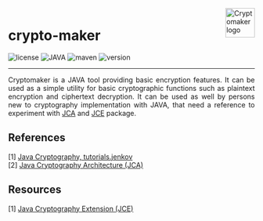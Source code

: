 <a href="#">
    <img src="https://user-images.githubusercontent.com/87063298/131988597-72850500-e0fc-4edf-b553-508678d0e6db.png" alt="Cryptomaker logo" title="Cryptomaker" align="right" height="60"/>
</a>

# crypto-maker
![license](https://img.shields.io/github/license/alexhatz05/crypto-maker?style=flat-square)
![JAVA](https://img.shields.io/badge/JAVA-v1.8-informational?style=flat-square)
![maven](https://img.shields.io/badge/maven-v3.5.3-informational?style=flat-square)
![version](https://img.shields.io/badge/version-1.0_SNAPSHOT-blueviolet?style=flat-square)

<hr>
<p align="justify"> Cryptomaker is a JAVA tool providing basic encryption features. It can be used as a simple utility for basic cryptographic functions such as plaintext encryption and ciphertext decryption. It can be used as well by persons new to cryptography implementation with JAVA, that need a reference to experiment with <a href="https://docs.oracle.com/javase/8/docs/technotes/guides/security/crypto/CryptoSpec.html">JCA</a> and <a href="https://www.oracle.com/java/technologies/javase-jce8-downloads.html">JCE</a> package. </p>

## References

[1] <a href="http://tutorials.jenkov.com/java-cryptography/index.html#generating-a-key-pair">Java Cryptography, tutorials.jenkov</a><br>
[2] <a href="https://docs.oracle.com/javase/8/docs/technotes/guides/security/crypto/CryptoSpec.html">Java Cryptography Architecture (JCA)</a>

## Resources

[1] <a href="https://www.oracle.com/java/technologies/javase-jce8-downloads.html">Java Cryptography Extension (JCE)</a>
